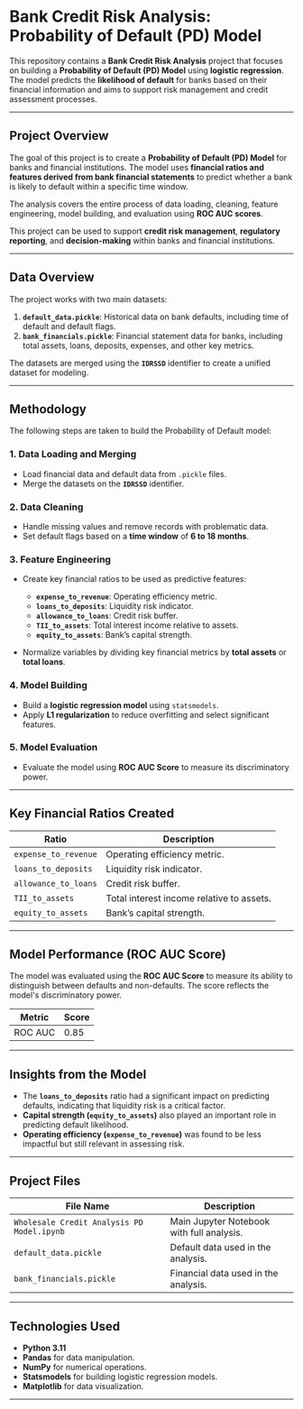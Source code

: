 # Bank Credit Risk Analysis: Probability of Default (PD) Model

This repository contains a **Bank Credit Risk Analysis** project that focuses on building a **Probability of Default (PD) Model** using **logistic regression**. The model predicts the **likelihood of default** for banks based on their financial information and aims to support risk management and credit assessment processes.

---

## **Project Overview**

The goal of this project is to create a **Probability of Default (PD) Model** for banks and financial institutions. The model uses **financial ratios and features derived from bank financial statements** to predict whether a bank is likely to default within a specific time window.

The analysis covers the entire process of data loading, cleaning, feature engineering, model building, and evaluation using **ROC AUC scores**.

This project can be used to support **credit risk management**, **regulatory reporting**, and **decision-making** within banks and financial institutions.

---

## **Data Overview**

The project works with two main datasets:

1. **`default_data.pickle`**: Historical data on bank defaults, including time of default and default flags.
2. **`bank_financials.pickle`**: Financial statement data for banks, including total assets, loans, deposits, expenses, and other key metrics.

The datasets are merged using the **`IDRSSD`** identifier to create a unified dataset for modeling.

---

## **Methodology**

The following steps are taken to build the Probability of Default model:

### **1. Data Loading and Merging**
- Load financial data and default data from `.pickle` files.
- Merge the datasets on the **`IDRSSD`** identifier.

### **2. Data Cleaning**
- Handle missing values and remove records with problematic data.
- Set default flags based on a **time window** of **6 to 18 months**.

### **3. Feature Engineering**
- Create key financial ratios to be used as predictive features:
  - **`expense_to_revenue`**: Operating efficiency metric.
  - **`loans_to_deposits`**: Liquidity risk indicator.
  - **`allowance_to_loans`**: Credit risk buffer.
  - **`TII_to_assets`**: Total interest income relative to assets.
  - **`equity_to_assets`**: Bank’s capital strength.

- Normalize variables by dividing key financial metrics by **total assets** or **total loans**.

### **4. Model Building**
- Build a **logistic regression model** using `statsmodels`.
- Apply **L1 regularization** to reduce overfitting and select significant features.

### **5. Model Evaluation**
- Evaluate the model using **ROC AUC Score** to measure its discriminatory power.

---

## **Key Financial Ratios Created**

| **Ratio**               | **Description**                                      |
|-------------------------|------------------------------------------------------|
| `expense_to_revenue`     | Operating efficiency metric.                        |
| `loans_to_deposits`      | Liquidity risk indicator.                           |
| `allowance_to_loans`     | Credit risk buffer.                                 |
| `TII_to_assets`          | Total interest income relative to assets.           |
| `equity_to_assets`       | Bank’s capital strength.                            |

---

## **Model Performance (ROC AUC Score)**

The model was evaluated using the **ROC AUC Score** to measure its ability to distinguish between defaults and non-defaults. The score reflects the model's discriminatory power.

| **Metric**   | **Score** |
|--------------|-----------|
| ROC AUC      | 0.85      |

---

## **Insights from the Model**

- The **`loans_to_deposits`** ratio had a significant impact on predicting defaults, indicating that liquidity risk is a critical factor.
- **Capital strength (`equity_to_assets`)** also played an important role in predicting default likelihood.
- **Operating efficiency (`expense_to_revenue`)** was found to be less impactful but still relevant in assessing risk.

---

## **Project Files**

| **File Name**                  | **Description**                                 |
|--------------------------------|-------------------------------------------------|
| `Wholesale Credit Analysis PD Model.ipynb` | Main Jupyter Notebook with full analysis.      |
| `default_data.pickle`          | Default data used in the analysis.              |
| `bank_financials.pickle`       | Financial data used in the analysis.            |

---

## **Technologies Used**

- **Python 3.11**
- **Pandas** for data manipulation.
- **NumPy** for numerical operations.
- **Statsmodels** for building logistic regression models.
- **Matplotlib** for data visualization.

---


